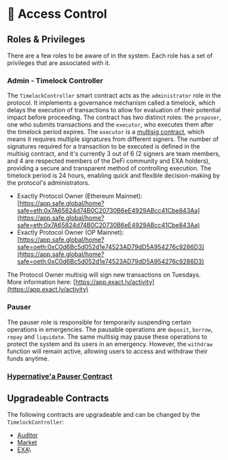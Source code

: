 # 🔑 Access Control

## Roles & Privileges

There are a few roles to be aware of in the system. Each role has a set of privileges that are associated with it.

### Admin - Timelock Controller

The `TimelockController` smart contract acts as the `administrator` role in the protocol. It implements a governance mechanism called a timelock, which delays the execution of transactions to allow for evaluation of their potential impact before proceeding. The contract has two distinct roles: the `proposer`, one who submits transactions and the `executor`, who executes them after the timelock period expires. The `executor` is a [multisig contract](https://app.safe.global/home?safe=oeth:0xC0d6Bc5d052d1e74523AD79dD5A954276c9286D3), which means it requires multiple signatures from different signers. The number of signatures required for a transaction to be executed is defined in the multisig contract, and it's currently 3 out of 6 (2 signers are team members, and 4 are respected members of the DeFi community and EXA holders), providing a secure and transparent method of controlling execution. The timelock period is 24 hours, enabling quick and flexible decision-making by the protocol's administrators.&#x20;

* Exactly Protocol Owner (Ethereum Mainnet): \
  [https://app.safe.global/home?safe=eth:0x7A65824d74B0C20730B6eE4929ABcc41Cbe843Aa](https://app.safe.global/home?safe=eth:0x7A65824d74B0C20730B6eE4929ABcc41Cbe843Aa)
* Exactly Protocol Owner (OP Mainnet): \
  [https://app.safe.global/home?safe=oeth:0xC0d6Bc5d052d1e74523AD79dD5A954276c9286D3](https://app.safe.global/home?safe=oeth:0xC0d6Bc5d052d1e74523AD79dD5A954276c9286D3)

The Protocol Owner multisig will sign new transactions on Tuesdays. \
More information here: [https://app.exact.ly/activity](https://app.exact.ly/activity)

### Pauser

The pauser role is responsible for temporarily suspending certain operations in emergencies. The pausable operations are `deposit`, `borrow`, `repay` and `liquidate`. The same multisig may pause these operations to protect the system and its users in an emergency. However, the `withdraw` function will remain active, allowing users to access and withdraw their funds anytime.

### [Hypernative'a Pauser Contract](https://docs.exact.ly/security/hypernative)

## Upgradeable Contracts

The following contracts are upgradeable and can be changed by the `TimelockController`:

* [Auditor](../guides/protocol/auditor.md)
* [Market](../guides/protocol/market/)
* [EXA](https://docs.exact.ly/guides/exactly-token-exa)\
